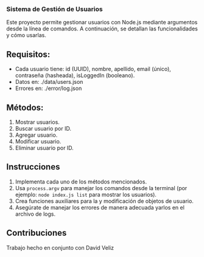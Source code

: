 ### Sistema de Gestión de Usuarios

Este proyecto permite gestionar usuarios con Node.js mediante argumentos desde la línea de comandos. A continuación, se detallan las funcionalidades y cómo usarlas.

## Requisitos:
- Cada usuario tiene: id (UUID), nombre, apellido, email (único), contraseña (hasheada), isLoggedIn (booleano).
- Datos en: ./data/users.json
- Errores en: ./error/log.json

## Métodos:
1. Mostrar usuarios.
2. Buscar usuario por ID.
3. Agregar usuario.
4. Modificar usuario.
5. Eliminar usuario por ID.

## Instrucciones

1. Implementa cada uno de los métodos mencionados.
2. Usa `process.argv` para manejar los comandos desde la terminal (por ejemplo: `node index.js list` para mostrar los usuarios).
3. Crea funciones auxiliares para la y modificación de objetos de usuario.
4. Asegúrate de manejar los errores de manera adecuada yarlos en el archivo de logs.

## Contribuciones

Trabajo hecho en conjunto con David Veliz